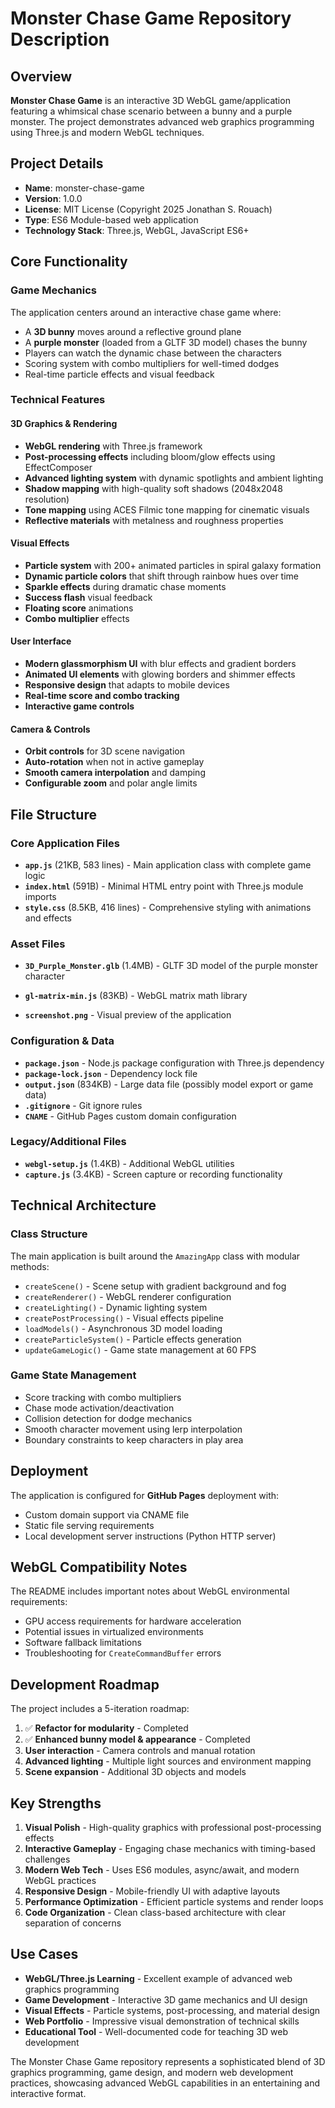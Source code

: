# Monster Chase Game Repository Description

## Overview

**Monster Chase Game** is an interactive 3D WebGL game/application featuring a whimsical chase scenario between a bunny and a purple monster. The project demonstrates advanced web graphics programming using Three.js and modern WebGL techniques.

## Project Details

- **Name**: monster-chase-game
- **Version**: 1.0.0
- **License**: MIT License (Copyright 2025 Jonathan S. Rouach)
- **Type**: ES6 Module-based web application
- **Technology Stack**: Three.js, WebGL, JavaScript ES6+

## Core Functionality

### Game Mechanics
The application centers around an interactive chase game where:
- A **3D bunny** moves around a reflective ground plane
- A **purple monster** (loaded from a GLTF 3D model) chases the bunny
- Players can watch the dynamic chase between the characters
- Scoring system with combo multipliers for well-timed dodges
- Real-time particle effects and visual feedback

### Technical Features

#### 3D Graphics & Rendering
- **WebGL rendering** with Three.js framework
- **Post-processing effects** including bloom/glow effects using EffectComposer
- **Advanced lighting system** with dynamic spotlights and ambient lighting
- **Shadow mapping** with high-quality soft shadows (2048x2048 resolution)
- **Tone mapping** using ACES Filmic tone mapping for cinematic visuals
- **Reflective materials** with metalness and roughness properties

#### Visual Effects
- **Particle system** with 200+ animated particles in spiral galaxy formation
- **Dynamic particle colors** that shift through rainbow hues over time
- **Sparkle effects** during dramatic chase moments
- **Success flash** visual feedback
- **Floating score** animations
- **Combo multiplier** effects

#### User Interface
- **Modern glassmorphism UI** with blur effects and gradient borders
- **Animated UI elements** with glowing borders and shimmer effects
- **Responsive design** that adapts to mobile devices
- **Real-time score and combo tracking**
- **Interactive game controls**

#### Camera & Controls
- **Orbit controls** for 3D scene navigation
- **Auto-rotation** when not in active gameplay
- **Smooth camera interpolation** and damping
- **Configurable zoom** and polar angle limits

## File Structure

### Core Application Files
- **`app.js`** (21KB, 583 lines) - Main application class with complete game logic
- **`index.html`** (591B) - Minimal HTML entry point with Three.js module imports
- **`style.css`** (8.5KB, 416 lines) - Comprehensive styling with animations and effects

### Asset Files
- **`3D_Purple_Monster.glb`** (1.4MB) - GLTF 3D model of the purple monster character

- **`gl-matrix-min.js`** (83KB) - WebGL matrix math library
- **`screenshot.png`** - Visual preview of the application

### Configuration & Data
- **`package.json`** - Node.js package configuration with Three.js dependency
- **`package-lock.json`** - Dependency lock file
- **`output.json`** (834KB) - Large data file (possibly model export or game data)
- **`.gitignore`** - Git ignore rules
- **`CNAME`** - GitHub Pages custom domain configuration

### Legacy/Additional Files
- **`webgl-setup.js`** (1.4KB) - Additional WebGL utilities
- **`capture.js`** (3.4KB) - Screen capture or recording functionality

## Technical Architecture

### Class Structure
The main application is built around the `AmazingApp` class with modular methods:
- `createScene()` - Scene setup with gradient background and fog
- `createRenderer()` - WebGL renderer configuration
- `createLighting()` - Dynamic lighting system
- `createPostProcessing()` - Visual effects pipeline
- `loadModels()` - Asynchronous 3D model loading
- `createParticleSystem()` - Particle effects generation
- `updateGameLogic()` - Game state management at 60 FPS

### Game State Management
- Score tracking with combo multipliers
- Chase mode activation/deactivation
- Collision detection for dodge mechanics
- Smooth character movement using lerp interpolation
- Boundary constraints to keep characters in play area

## Deployment

The application is configured for **GitHub Pages** deployment with:
- Custom domain support via CNAME file
- Static file serving requirements
- Local development server instructions (Python HTTP server)

## WebGL Compatibility Notes

The README includes important notes about WebGL environmental requirements:
- GPU access requirements for hardware acceleration
- Potential issues in virtualized environments
- Software fallback limitations
- Troubleshooting for `CreateCommandBuffer` errors

## Development Roadmap

The project includes a 5-iteration roadmap:
1. ✅ **Refactor for modularity** - Completed
2. ✅ **Enhanced bunny model & appearance** - Completed  
3. **User interaction** - Camera controls and manual rotation
4. **Advanced lighting** - Multiple light sources and environment mapping
5. **Scene expansion** - Additional 3D objects and models

## Key Strengths

1. **Visual Polish** - High-quality graphics with professional post-processing effects
2. **Interactive Gameplay** - Engaging chase mechanics with timing-based challenges
3. **Modern Web Tech** - Uses ES6 modules, async/await, and modern WebGL practices
4. **Responsive Design** - Mobile-friendly UI with adaptive layouts
5. **Performance Optimization** - Efficient particle systems and render loops
6. **Code Organization** - Clean class-based architecture with clear separation of concerns

## Use Cases

- **WebGL/Three.js Learning** - Excellent example of advanced web graphics programming
- **Game Development** - Interactive 3D game mechanics and UI design
- **Visual Effects** - Particle systems, post-processing, and material design
- **Web Portfolio** - Impressive visual demonstration of technical skills
- **Educational Tool** - Well-documented code for teaching 3D web development

The Monster Chase Game repository represents a sophisticated blend of 3D graphics programming, game design, and modern web development practices, showcasing advanced WebGL capabilities in an entertaining and interactive format.